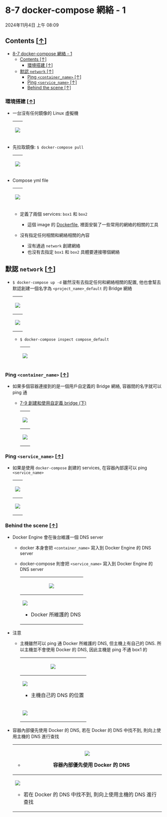 <!-- This md file is originally converted from onenote -->

# 8-7 docker-compose 網絡 - 1

2024年11月4日
上午 08:09

## Contents [[↑](#8-7-docker-compose-網絡---1)]

- [8-7 docker-compose 網絡 - 1](#8-7-docker-compose-網絡---1)
  - [Contents \[↑\]](#contents-)
    - [環境搭建 \[↑\]](#環境搭建-)
  - [默認 `network` \[↑\]](#默認-network-)
    - [Ping `<container_name>` \[↑\]](#ping-container_name-)
    - [Ping `<service_name>` \[↑\]](#ping-service_name-)
    - [Behind the scene \[↑\]](#behind-the-scene-)

### 環境搭建 [[↑](#8-7-docker-compose-網絡---1)]

- 一台沒有任何鏡像的 Linux 虛擬機

  <table>
    <colgroup>
      <col style="width: 100%" />
    </colgroup>
    <thead>
      <tr class="header">
        <th>
          <p><img src="assets/006_8-7_docker-compose_網絡_-_1_000.png" /></p>
        </th>
      </tr>
    </thead>
    <tbody>
    </tbody>
  </table>

- 先拉取鏡像: `$ docker-compose pull`

  <table>
    <colgroup>
      <col style="width: 100%" />
    </colgroup>
    <thead>
      <tr class="header">
        <th>
          <p><img src="assets/006_8-7_docker-compose_網絡_-_1_001.png" /></p>
        </th>
      </tr>
    </thead>
    <tbody>
    </tbody>
  </table>

- Compose yml file

  <table>
    <colgroup>
      <col style="width: 100%" />
    </colgroup>
    <thead>
      <tr class="header">
        <th>
          <p><img src="assets/006_8-7_docker-compose_網絡_-_1_002.png" /></p>
        </th>
      </tr>
    </thead>
    <tbody>
    </tbody>
  </table>

  - 定義了兩個 services: `box1` 和 `box2`
    - 這個 image 的 [Dockerfile](https://github.com/oh-my-docker/net-box/blob/master/Dockerfile), 裡面安裝了一些常用的網絡的相關的工具

  - 沒有指定任何相關和網絡相關的內容
    - 沒有通過 `network` 創建網絡
    - 也沒有去指定 `box1` 和 `box2` 具體要連接哪個網絡

## 默認 `network` [[↑](#8-7-docker-compose-網絡---1)]

- `$ docker-compose up -d` 雖然沒有去指定任何和網絡相關的配置, 他也會幫去默認創建一個名字為 `<project_name>_default` 的 Bridge 網絡

  <table>
    <colgroup>
      <col style="width: 100%" />
    </colgroup>
    <thead>
      <tr class="header">
        <th>
          <p><img src="assets/006_8-7_docker-compose_網絡_-_1_003.png" /></p>
        </th>
      </tr>
    </thead>
    <tbody>
      <tr class="odd">
        <td>
          <p><img src="assets/006_8-7_docker-compose_網絡_-_1_004.png" /></p>
        </td>
      </tr>
    </tbody>
  </table>

  - `$ docker-compose inspect compose_default`

    <table>
      <colgroup>
        <col style="width: 100%" />
      </colgroup>
      <thead>
        <tr class="header">
          <th>
            <p><img src="assets/006_8-7_docker-compose_網絡_-_1_005.png" /></p>
          </th>
        </tr>
      </thead>
      <tbody>
      </tbody>
    </table>

### Ping `<container_name>` [[↑](#8-7-docker-compose-網絡---1)]

- 如果多個容器連接到的是一個用戶自定義的 Bridge 網絡, 容器間的名字就可以 ping 通
  - [7-9 創建和使用自定義 bridge (下)](onenote:Ch7-Docker%20的網絡.one#7-9%20創建和使用自定義%20bridge%20(下)&section-id={9133605D-EF20-47B1-AED0-9FBCA7F58CC9}&page-id={B528A059-4EA6-4440-B475-4A0981CD2E25}&end&base-path=https://d.docs.live.net/A0B8C23463A6F9B5/文件/IT%20技術/DevOps/Docker%5eJ%20K8S/Docker容器技術從入門到精通/Docker)

    <table>
      <colgroup>
        <col style="width: 100%" />
      </colgroup>
      <thead>
        <tr class="header">
          <th>
            <p><img src="assets/006_8-7_docker-compose_網絡_-_1_006.png" /></p>
          </th>
        </tr>
      </thead>
      <tbody>
        <tr class="odd">
          <td>
            <p><img src="assets/006_8-7_docker-compose_網絡_-_1_007.png" /></p>
          </td>
        </tr>
      </tbody>
    </table>

### Ping `<service_name>` [[↑](#8-7-docker-compose-網絡---1)]

- 如果是使用 `docker-compose` 創建的 services, 在容器內部還可以 ping `<service_name>`

  <table>
    <colgroup>
      <col style="width: 100%" />
    </colgroup>
    <thead>
      <tr class="header">
        <th>
          <p><img src="assets/006_8-7_docker-compose_網絡_-_1_008.png" /></p>
        </th>
      </tr>
    </thead>
    <tbody>
      <tr class="odd">
        <td>
          <p><img src="assets/006_8-7_docker-compose_網絡_-_1_009.png" /></p>
        </td>
      </tr>
    </tbody>
  </table>

### Behind the scene [[↑](#8-7-docker-compose-網絡---1)]

- Docker Engine 會在後台維護一個 DNS server
  - docker 本身會把 `<container_name>` 寫入到 Docker Engine 的 DNS server
  - docker-compose 則會把 `<service_name>` 寫入到 Docker Engine 的 DNS server

    <table>
      <colgroup>
        <col style="width: 100%" />
      </colgroup>
      <thead>
        <tr class="header">
          <th>
            <p><img src="assets/006_8-7_docker-compose_網絡_-_1_010.png" /></p>
          </th>
        </tr>
      </thead>
      <tbody>
        <tr class="odd">
          <td>
            <p><img src="assets/006_8-7_docker-compose_網絡_-_1_011.png" /></p>
            <ul class="incremental">
              <li>
                <p>Docker 所維護的 DNS</p>
              </li>
            </ul>
          </td>
        </tr>
      </tbody>
    </table>

- 注意
  - 主機雖然可以 ping 通 Docker 所維護的 DNS, 但主機上有自己的 DNS. 所以主機並不會使用 Docker 的 DNS, 因此主機是 ping 不通 box1 的

    <table>
      <colgroup>
        <col style="width: 100%" />
      </colgroup>
      <thead>
        <tr class="header">
          <th>
            <p><img src="assets/006_8-7_docker-compose_網絡_-_1_012.png" /></p>
          </th>
        </tr>
      </thead>
      <tbody>
        <tr class="odd">
          <td>
            <p><img src="assets/006_8-7_docker-compose_網絡_-_1_013.png" /></p>
            <ul class="incremental">
              <li>
                <p>主機自己的 DNS 的位置</p>
              </li>
            </ul>
          </td>
        </tr>
        <tr class="even">
          <td>
            <p><img src="assets/006_8-7_docker-compose_網絡_-_1_014.png" /></p>
          </td>
        </tr>
      </tbody>
    </table>

- 容器內部優先使用 Docker 的 DNS, 若在 Docker 的 DNS 中找不到, 則向上使用主機的 DNS 進行查找

  <table>
    <colgroup>
      <col style="width: 100%" />
    </colgroup>
    <thead>
      <tr class="header">
        <th>
          <p><img src="assets/006_8-7_docker-compose_網絡_-_1_015.png" /></p>
          <ul class="incremental">
            <li>
              <p>容器內部優先使用 Docker 的 DNS</p>
            </li>
          </ul>
        </th>
      </tr>
    </thead>
    <tbody>
      <tr class="odd">
        <td>
          <p><img src="assets/006_8-7_docker-compose_網絡_-_1_016.png" /></p>
          <ul class="incremental">
            <li>
              <p>若在 Docker 的 DNS 中找不到, 則向上使用主機的 DNS 進行查找</p>
            </li>
          </ul>
        </td>
      </tr>
    </tbody>
  </table>
